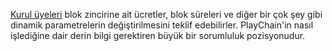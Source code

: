 [Kurul üyeleri](introduction/committee) blok zincirine ait ücretler, blok süreleri  ve diğer bir çok şey gibi dinamik parametrelerin değiştirilmesini teklif edebilirler. PlayChain'in nasıl işlediğine dair derin bilgi gerektiren büyük bir sorumluluk pozisyonudur.